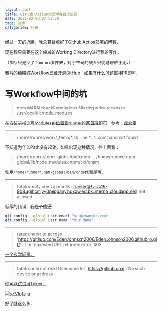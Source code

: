 ```yaml
---
layout: post
title: GitHub Action实现博客自动部署
date: 2021-02-03 07:57:30
tags: 站点
categories: 科技
---
```


经过一天的折腾，我总算折腾好了Github Action部署的博客．

现在我只需要在这个缩减的Working Directory进行我的写作．

（实际只是少了Themes文件夹，对于空间的减少只能说聊胜于无．）

[我写的~~糟糕的~~Workflow已经开源GitHub](https://github.com/EdenJohnson2006/BlogBackup)，如果有什么问题直接PR即可．

# 写Workflow中间的坑

> npm WARN checkPermissions Missing write access to /usr/local/lib/node_modules

在安装前指定[写modules的位置到runner的家目录即可](https://github.com/EdenJohnson2006/BlogBackup/blob/master/.github/workflows/deploy.yml#L32)，参考：[此文章](https://blog.csdn.net/zhangxuekang/article/details/89075039)

---

> /home/runner/work/_temp/*.sh: line *: *: command not found

不知道为什么Path没有起效，如果出现这种情况，往上面看：

> /home/runner/.npm-global/bin/cnpm -> /home/runner/.npm-global/lib/node_modules/cnpm/bin/cnpm

使用```/home/runner/.npm-global/bin/cnpm```代替即可．

---

> fatal: empty ident name (for <runner@fv-az16-908.agihcmjyy0pepganyihdxxwied.bx.internal.cloudapp.net>) not allowed

低级的错误，~~我是个傻逼~~

```bash
git config --global user.email "you@example.com"
git config --global user.name "Your Name"
```

---

> fatal: unable to access 'https://github.com/EdenJohnson2006/EdenJohnson2006.github.io.git/': The requested URL returned error: 403

[一个玄学问题．](https://github.com/JamesIves/github-pages-deploy-action/issues/243#issuecomment-611202870)

---

> fatal: could not read Username for 'https://github.com': No such device or address

[你可以试试用Token．](https://github.com/settings/tokens)

[![yKVlgf.jpg](https://s3.ax1x.com/2021/02/03/yKVlgf.jpg)](https://imgchr.com/i/yKVlgf)

好了就这么多．